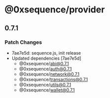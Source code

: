 # @0xsequence/provider

## 0.7.1
### Patch Changes

- 7ae7e5d: sequence.js, init release
- Updated dependencies [7ae7e5d]
  - @0xsequence/abi@0.7.1
  - @0xsequence/auth@0.7.1
  - @0xsequence/network@0.7.1
  - @0xsequence/transactions@0.7.1
  - @0xsequence/utils@0.7.1
  - @0xsequence/wallet@0.7.1
